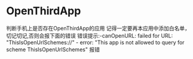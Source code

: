 # OpenThirdApp
判断手机上是否存在OpenThirdApp的应用  记得一定要再本应用中添加白名单，切记切记,否则会报下面的错误
错误提示:-canOpenURL: failed for URL: "ThisIsOpenUrlSchemes://" - error: "This app is not allowed to query for scheme ThisIsOpenUrlSchemes" 报错




